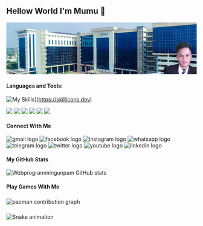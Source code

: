 ## Hellow World I'm Mumu 👋
![Mumu](img/mumu.png)

#### Languages and Tools:

![My Skills](https://skillicons.dev/icons?i=html,css,js,php,bootstrap,laravel,&theme=light)](https://skillicons.dev)

<img src="https://img.shields.io/badge/HTML5-E34F26?style=for-the-badge&logo=html5&logoColor=white" /> <img src="https://img.shields.io/badge/CSS3-1572B6?style=for-the-badge&logo=css3&logoColor=white" />
<img src="https://img.shields.io/badge/JavaScript-323330?style=for-the-badge&logo=javascript&logoColor=F7DF1E" />
<img src="https://img.shields.io/badge/PHP-777BB4?style=for-the-badge&logo=php&logoColor=white" />
<img src="https://img.shields.io/badge/Bootstrap-563D7C?style=for-the-badge&logo=bootstrap&logoColor=white" />
<img src="https://img.shields.io/badge/Laravel-FF2D20?style=for-the-badge&logo=laravel&logoColor=white" />


#### Connect With Me
<div align="left">
  <img src="https://raw.githubusercontent.com/maurodesouza/profile-readme-generator/master/src/assets/icons/social/gmail/default.svg" width="52" height="40" alt="gmail logo"  />
  <img src="https://raw.githubusercontent.com/maurodesouza/profile-readme-generator/master/src/assets/icons/social/facebook/default.svg" width="52" height="40" alt="facebook logo"  />
  <img src="https://raw.githubusercontent.com/maurodesouza/profile-readme-generator/master/src/assets/icons/social/instagram/default.svg" width="52" height="40" alt="instagram logo"  />
  <img src="https://raw.githubusercontent.com/maurodesouza/profile-readme-generator/master/src/assets/icons/social/whatsapp/default.svg" width="52" height="40" alt="whatsapp logo"  />
  <img src="https://raw.githubusercontent.com/maurodesouza/profile-readme-generator/master/src/assets/icons/social/telegram/default.svg" width="52" height="40" alt="telegram logo"  />
  <img src="https://raw.githubusercontent.com/maurodesouza/profile-readme-generator/master/src/assets/icons/social/twitter/default.svg" width="52" height="40" alt="twitter logo"  />
  <img src="https://raw.githubusercontent.com/maurodesouza/profile-readme-generator/master/src/assets/icons/social/youtube/default.svg" width="52" height="40" alt="youtube logo"  />
  <img src="https://raw.githubusercontent.com/maurodesouza/profile-readme-generator/master/src/assets/icons/social/linkedin/default.svg" width="52" height="40" alt="linkedin logo"  />
  </div>

#### My GitHub Stats

![Webprogrammingunpam GitHub stats](https://github-readme-stats.vercel.app/api?username=Webprogrammingunpam&show_icons=true&bg_color=00000000)


<h4 align="left">Play Games With Me</h4>

###

<picture>
  <source media="(prefers-color-scheme: dark)" srcset="https://raw.githubusercontent.com/Webprogrammingunpam/Webprogrammingunpam/output/pacman-contribution-graph-dark.svg">
  <source media="(prefers-color-scheme: light)" srcset="https://raw.githubusercontent.com/Webprogrammingunpam/Webprogrammingunpam/output/pacman-contribution-graph.svg">
  <img alt="pacman contribution graph" src="https://raw.githubusercontent.com/Webprogrammingunpam/Webprogrammingunpam/output/pacman-contribution-graph.svg">
</picture>

###

<img src="https://raw.githubusercontent.com/Webprogrammingunpam/Webprogrammingunpam/output/snake.svg" alt="Snake animation" />


